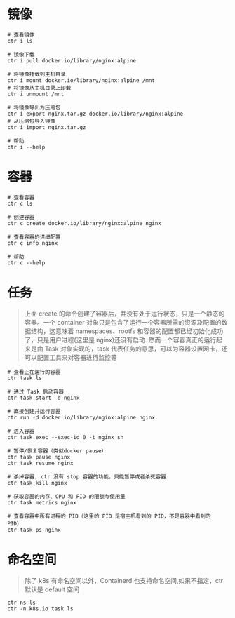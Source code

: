 # 镜像
```
# 查看镜像
ctr i ls

# 镜像下载
ctr i pull docker.io/library/nginx:alpine

# 将镜像挂载到主机目录
ctr i mount docker.io/library/nginx:alpine /mnt
# 将镜像从主机目录上卸载
ctr i unmount /mnt

# 将镜像导出为压缩包
ctr i export nginx.tar.gz docker.io/library/nginx:alpine
# 从压缩包导入镜像
ctr i import nginx.tar.gz

# 帮助
ctr i --help
```

# 容器
```
# 查看容器
ctr c ls

# 创建容器
ctr c create docker.io/library/nginx:alpine nginx

# 查看容器的详细配置
ctr c info nginx

# 帮助
ctr c --help
```

# 任务
>上面 create 的命令创建了容器后，并没有处于运行状态，只是一个静态的容器。一个 container 对象只是包含了运行一个容器所需的资源及配置的数据结构，这意味着 namespaces、rootfs 和容器的配置都已经初始化成功了，只是用户进程(这里是 nginx)还没有启动. 然而一个容器真正的运行起来是由 Task 对象实现的，task 代表任务的意思，可以为容器设置网卡，还可以配置工具来对容器进行监控等
```
# 查看正在运行的容器
ctr task ls

# 通过 Task 启动容器
ctr task start -d nginx

# 直接创建并运行容器
ctr run -d docker.io/library/nginx:alpine nginx

# 进入容器
ctr task exec --exec-id 0 -t nginx sh

# 暂停/恢复容器（类似docker pause）
ctr task pause nginx
ctr task resume nginx

# 杀掉容器, ctr 没有 stop 容器的功能，只能暂停或者杀死容器
ctr task kill nginx

# 获取容器的内存、CPU 和 PID 的限额与使用量
ctr task metrics nginx

# 查看容器中所有进程的 PID（这里的 PID 是宿主机看到的 PID，不是容器中看到的 PID）
ctr task ps nginx
```

# 命名空间
>除了 k8s 有命名空间以外，Containerd 也支持命名空间,如果不指定，ctr 默认是 default 空间
```
ctr ns ls
ctr -n k8s.io task ls
```
